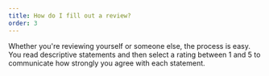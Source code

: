 ```yaml
---
title: How do I fill out a review?
order: 3
---
```


Whether you're reviewing yourself or someone else, the process is easy. You read descriptive statements and then select a rating between 1 and 5 to communicate how strongly you agree with each statement.
